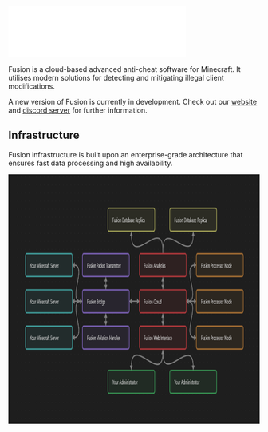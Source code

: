 <img height="100px" src="https://raw.githubusercontent.com/fusion-ac/branding/master/logo.png" alt="Fusion"/>

Fusion is a cloud-based advanced anti-cheat software for Minecraft. It utilises modern solutions for detecting and mitigating illegal client modifications.

A new version of Fusion is currently in development. Check out our [website](https://fusion.ac) and [discord server](https://discord.gg/rNRVEnNFM5) for further information.

## Infrastructure

Fusion infrastructure is built upon an enterprise-grade architecture that ensures fast data processing and high availability.

<img height="500px" src="../assets/infrastructure.png" alt="Infrastructure"/>
